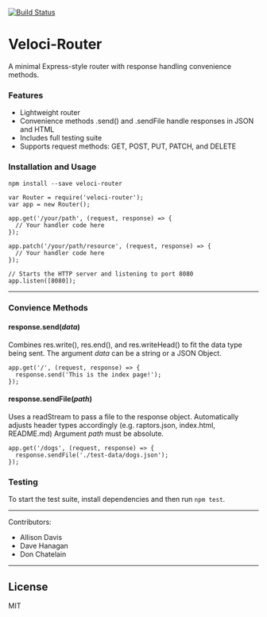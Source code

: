 [![Build Status](https://travis-ci.org/DonChatelain/veloci-router.svg?branch=master)](https://travis-ci.org/DonChatelain/veloci-router)

# Veloci-Router
A minimal Express-style router with response handling convenience methods.

### Features
* Lightweight router
* Convenience methods .send() and .sendFile handle responses in JSON and HTML
* Includes full testing suite
* Supports request methods: GET, POST, PUT, PATCH, and DELETE

### Installation and Usage
`npm install --save veloci-router`

```
var Router = require('veloci-router');
var app = new Router();

app.get('/your/path', (request, response) => {
  // Your handler code here
});

app.patch('/your/path/resource', (request, response) => {
  // Your handler code here
});

// Starts the HTTP server and listening to port 8080
app.listen([8080]); 

```
---
### Convience Methods
#### response.send(*data*)
Combines res.write(), res.end(), and res.writeHead() to fit the data type being sent.
The argument *data* can be a string or a JSON Object.
```
app.get('/', (request, response) => {
  response.send('This is the index page!');
});
```
#### response.sendFile(*path*)
Uses a readStream to pass a file to the response object. Automatically adjusts header types accordingly
(e.g. raptors.json, index.html, README.md) Argument *path* must be absolute.
```
app.get('/dogs', (request, response) => {
  response.sendFile('./test-data/dogs.json');
});
```


### Testing
To start the test suite, install dependencies and then run `npm test`.

---
Contributors:
- Allison Davis
- Dave Hanagan
- Don Chatelain

---
## License
MIT
